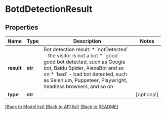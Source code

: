 # BotdDetectionResult

## Properties
Name | Type | Description | Notes
------------ | ------------- | ------------- | -------------
**result** | **str** | Bot detection result:  * &#x60;notDetected&#x60; - the visitor is not a bot  * &#x60;good&#x60; - good bot detected, such as Google bot, Baidu Spider, AlexaBot and so on  * &#x60;bad&#x60; - bad bot detected, such as Selenium, Puppeteer, Playwright, headless browsers, and so on  | 
**type** | **str** |  | [optional] 

[[Back to Model list]](../README.md#documentation-for-models) [[Back to API list]](../README.md#documentation-for-api-endpoints) [[Back to README]](../README.md)

